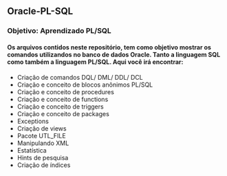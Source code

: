 ## Oracle-PL-SQL

###  Objetivo: Aprendizado PL/SQL

#### Os arquivos contidos neste repositório, tem como objetivo mostrar os comandos utilizandos no banco de dados Oracle. Tanto a linguagem SQL como também a linguagem PL/SQL. Aqui você irá encontrar:

* Criação de comandos DQL/ DML/ DDL/ DCL
* Criação e conceito de blocos anônimos PL/SQL
* Criação e conceito de procedures
* Criação e conceito de functions
* Criação e conceito de triggers
* Criação e conceito de packages
* Exceptions
* Criação de views
* Pacote UTL_FILE
* Manipulando XML
* Estatística
* Hints de pesquisa
* Criação de índices




